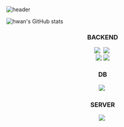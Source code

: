 ![header](https://capsule-render.vercel.app/api?type=waving&color=F4BBBB&height=300&section=header&text=welcome&fontSize=60&animation=fadeIn&fontAlignY=38)

![hwan's GitHub stats](https://github-readme-stats.vercel.app/api?username=yhwancha&show_icons=true&theme=radical)

<h3 align="center">BACKEND</h3>
<p align="center">
<img src="https://img.shields.io/badge/Java-007396?style=for-the-badge&logo=Java&logoColor=white"/></a>&nbsp 
<img src="https://img.shields.io/badge/SpringBoot-6DB33F?style=for-the-badge&logo=Spring&logoColor=white"/></a>&nbsp 
<br>
<img src="https://img.shields.io/badge/Python-3776AB?style=for-the-badge&logo=Python&logoColor=white"/></a>
<img src="https://img.shields.io/badge/FastAPI-009688?style=for-the-badge&logo=FastAPI&logoColor=white"/></a>
<br>
</p>

</p>
<h3 align="center">DB</h3>
<p align="center">
<img src="https://img.shields.io/badge/PostgreSQL-0064a5?style=for-the-badge&logo=PostgreSQL&logoColor=white"/></a>&nbsp 
<br>

</p>
<h3 align="center">SERVER</h3>
<p align="center">
<img src="https://img.shields.io/badge/Docker-2496ED?style=for-the-badge&logo=Docker&logoColor=white"/></a>&nbsp 
</p>


<!--
**yhwancha/yhwancha** is a ✨ _special_ ✨ repository because its `README.md` (this file) appears on your GitHub profile.

Here are some ideas to get you started:

- 🔭 I’m currently working on ...
- 🌱 I’m currently learning ...
- 👯 I’m looking to collaborate on ...
- 🤔 I’m looking for help with ...
- 💬 Ask me about ...
- 📫 How to reach me: ...
- 😄 Pronouns: ...
- ⚡ Fun fact: ...
-->
